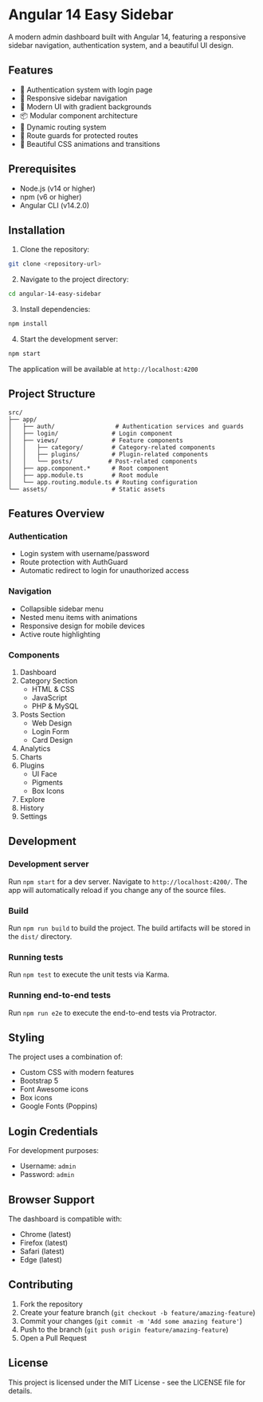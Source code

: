 # Angular 14 Easy Sidebar

A modern admin dashboard built with Angular 14, featuring a responsive sidebar navigation, authentication system, and a beautiful UI design.

## Features

- 🔐 Authentication system with login page
- 📱 Responsive sidebar navigation
- 🎨 Modern UI with gradient backgrounds
- 📦 Modular component architecture
- 🔄 Dynamic routing system
- 🎯 Route guards for protected routes
- 🌈 Beautiful CSS animations and transitions

## Prerequisites

- Node.js (v14 or higher)
- npm (v6 or higher)
- Angular CLI (v14.2.0)

## Installation

1. Clone the repository:
```bash
git clone <repository-url>
```

2. Navigate to the project directory:
```bash
cd angular-14-easy-sidebar
```

3. Install dependencies:
```bash
npm install
```

4. Start the development server:
```bash
npm start
```

The application will be available at `http://localhost:4200`

## Project Structure

```
src/
├── app/
│   ├── auth/                 # Authentication services and guards
│   ├── login/               # Login component
│   ├── views/               # Feature components
│   │   ├── category/        # Category-related components
│   │   ├── plugins/         # Plugin-related components
│   │   └── posts/          # Post-related components
│   ├── app.component.*      # Root component
│   ├── app.module.ts        # Root module
│   └── app.routing.module.ts # Routing configuration
└── assets/                  # Static assets
```

## Features Overview

### Authentication

- Login system with username/password
- Route protection with AuthGuard
- Automatic redirect to login for unauthorized access

### Navigation

- Collapsible sidebar menu
- Nested menu items with animations
- Responsive design for mobile devices
- Active route highlighting

### Components

1. Dashboard
2. Category Section
   - HTML & CSS
   - JavaScript
   - PHP & MySQL
3. Posts Section
   - Web Design
   - Login Form
   - Card Design
4. Analytics
5. Charts
6. Plugins
   - UI Face
   - Pigments
   - Box Icons
7. Explore
8. History
9. Settings

## Development

### Development server

Run `npm start` for a dev server. Navigate to `http://localhost:4200/`. The app will automatically reload if you change any of the source files.

### Build

Run `npm run build` to build the project. The build artifacts will be stored in the `dist/` directory.

### Running tests

Run `npm test` to execute the unit tests via Karma.

### Running end-to-end tests

Run `npm run e2e` to execute the end-to-end tests via Protractor.

## Styling

The project uses a combination of:
- Custom CSS with modern features
- Bootstrap 5
- Font Awesome icons
- Box icons
- Google Fonts (Poppins)

## Login Credentials

For development purposes:
- Username: `admin`
- Password: `admin`

## Browser Support

The dashboard is compatible with:
- Chrome (latest)
- Firefox (latest)
- Safari (latest)
- Edge (latest)

## Contributing

1. Fork the repository
2. Create your feature branch (`git checkout -b feature/amazing-feature`)
3. Commit your changes (`git commit -m 'Add some amazing feature'`)
4. Push to the branch (`git push origin feature/amazing-feature`)
5. Open a Pull Request

## License

This project is licensed under the MIT License - see the LICENSE file for details.
